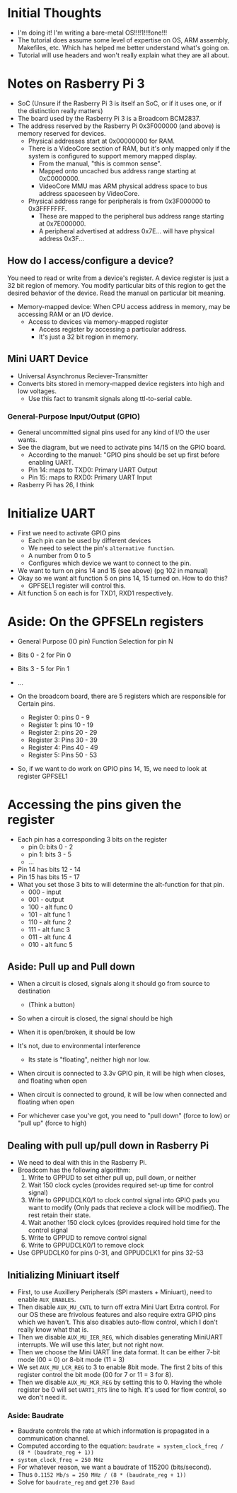 # Initial Thoughts
* I'm doing it! I'm writing a bare-metal OS!!!!1!!!!one!!!
* The tutorial does assume some level of expertise on
OS, ARM assembly, Makefiles, etc. Which has helped me
better understand what's going on.
* Tutorial will use headers and won't really explain what
they are all about.

# Notes on Rasberry Pi 3
* SoC (Unsure if the Rasberry Pi 3 is itself an SoC, or
if it uses one, or if the distinction really matters)
* The board used by the Rasberry Pi 3 is a Broadcom
BCM2837.
* The address reserved by the Rasberry Pi 0x3F000000 (and above)
is memory reserved for devices.
  * Physical addresses start at 0x00000000 for RAM.
  * There is a VideoCore section of RAM, but it's only mapped only if the system is configured to support memory mapped display.
    * From the manual, "this is common sense".
    * Mapped onto uncached bus address range starting at 0xC0000000.
    * VideoCore MMU mas ARM physical address space to bus address spaceseen by VideoCore.
  * Physical address range for peripherals is from 0x3F000000 to 0x3FFFFFFF.
    * These are mapped to the peripheral bus address range starting at 0x7E000000.
    * A peripheral advertised at address 0x7E... will have physical address 0x3F...

## How do I access/configure a device?
You need to read or write from a device's register. A device
register is just a 32 bit region of memory. You modify particular
bits of this region to get the desired behavior of the device.
Read the manual on particular bit meaning.

* Memory-mapped device: When CPU access address in memory, may be accessing
RAM or an I/O device.
  * Access to devices via memory-mapped register
    * Access register by accessing a particular address.
    * It's just a 32 bit region in memory.

## Mini UART Device
* Universal Asynchronus Reciever-Transmitter
* Converts bits stored in memory-mapped device registers into
  high and low voltages.
  * Use this fact to transmit signals along ttl-to-serial cable.
### General-Purpose Input/Output (GPIO)
* General uncommitted signal pins used for any kind of I/O the user
wants.
* See the diagram, but we need to activate pins 14/15 on the GPIO board.
  * According to the manuel: "GPIO pins should be set up first before enabling
    UART.
  * Pin 14: maps to TXD0: Primary UART Output
  * Pin 15: maps to RXD0: Primary UART Input
* Rasberry Pi has 26, I think

# Initialize UART
* First we need to activate GPIO pins
	* Each pin can be used by different devices
	* We need to select the pin's `alternative function`.
    * A number from 0 to 5
    * Configures which device we want to connect to the pin.
* We want to turn on pins 14 and 15 (see above) (pg 102 in manual)
* Okay so we want alt function 5 on pins 14, 15 turned on. How to do this?
  * GPFSEL1 register will control this.
* Alt function 5 on each is for TXD1, RXD1 respectively.

# Aside: On the GPFSELn registers
  * General Purpose (IO pin) Function Selection for pin N
  * Bits 0 - 2 for Pin 0
  * Bits 3 - 5 for Pin 1
  * ...
  * On the broadcom board, there are 5 registers which are responsible for
    Certain pins.
    * Register 0: pins 0 - 9
    * Register 1: pins 10 - 19
    * Register 2: pins 20 - 29
    * Register 3: Pins 30 - 39
    * Register 4: Pins 40 - 49
    * Register 5: Pins 50 - 53

  * So, if we want to do work on GPIO pins 14, 15, we need to look at
    register GPFSEL1

# Accessing the pins given the register
* Each pin has a corresponding 3 bits on the register
  * pin 0: bits 0 - 2
  * pin 1: bits 3 - 5
  * ...
* Pin 14 has bits 12 - 14
* Pin 15 has bits 15 - 17
* What you set those 3 bits to will determine the alt-function for that pin.
  * 000 - input
  * 001 - output
  * 100 - alt func 0
  * 101 - alt func 1
  * 110 - alt func 2
  * 111 - alt func 3
  * 011 - alt func 4
  * 010 - alt func 5

## Aside: Pull up and Pull down
* When a circuit is closed, signals along it should go from source to destination
  * (Think a button)
* So when a circuit is closed, the signal should be high
* When it is open/broken, it should be low
* It's not, due to environmental interference
  * Its state is "floating", neither high nor low.

* When circuit is connected to 3.3v GPIO pin, it will be high when
  closes, and floating when open
* When circuit is connected to ground, it will be low when connected
  and floating when open
* For whichever case you've got, you need to "pull down" (force to low)
  or "pull up" (force to high)

## Dealing with pull up/pull down in Rasberry Pi
* We need to deal with this in the Rasberry Pi.
* Broadcom has the following algorithm:
  1. Write to GPPUD to set either pull up, pull down, or neither
  2. Wait 150 clock cycles (provides required set-up time for control signal)
  3. Write to GPPUDCLK0/1 to clock control signal into GPIO pads you want to modify
     (Only pads that recieve a clock will be modified). The rest retain their
     state.
  4. Wait another 150 clock cylces (provides required hold time for the control
     signal
  5. Write to GPPUD to remove control signal
  6. Write to GPPUDCLK0/1 to remove clock
* Use GPPUDCLK0 for pins 0-31, and GPPUDCLK1 for pins 32-53

## Initializing Miniuart itself
* First, to use Auxillery Peripherals (SPI masters + Miniuart), need to 
  enable `AUX_ENABLES`.
* Then disable `AUX_MU_CNTL` to turn off extra Mini Uart Extra control.
  For our OS these are frivolous features and also require extra GPIO pins
  which we haven't. This also disables auto-flow control, which I don't
  really know what that is.
* Then we disable `AUX_MU_IER_REG`, which disables generating MiniUART interrupts.
  We will use this later, but not right now.
* Then we choose the Mini UART line data format. It can be either 7-bit mode
  (00 = 0) or 8-bit mode (11 = 3)
* We set `AUX_MU_LCR_REG` to 3 to enable 8bit mode. The first 2 bits of this
  register control the bit mode (00 for 7 or 11 = 3 for 8).
* Then we disable `AUX_MU_MCR_REG` by setting this to 0. Having the whole
  register be 0 will set `UART1_RTS` line to high. It's used for flow control,
  so we don't need it.

### Aside: Baudrate
* Baudrate controls the rate at which information is propagated in a 
  communication channel.
* Computed according to the equation:
  `baudrate = system_clock_freq / (8 * (baudrate_reg + 1))`
* `system_clock_freq = 250 MHz`
* For whatever reason, we want a baudrate of 115200 (bits/second).
* Thus `0.1152 Mb/s = 250 MHz / (8 * (baudrate_reg + 1))`
* Solve for `baudrate_reg` and get  `270 Baud`

